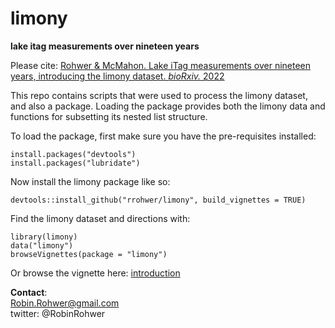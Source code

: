 # limony
**lake itag measurements over nineteen years**

Please cite: [Rohwer & McMahon. Lake iTag measurements over nineteen years, introducing the limony dataset. _bioRxiv._ 2022](https://www.biorxiv.org/content/10.1101/2022.08.04.502869v1)

This repo contains scripts that were used to process the limony dataset, and also a package. Loading the package provides both the limony data and functions for subsetting its nested list structure. 

To load the package, first make sure you have the pre-requisites installed:
```
install.packages("devtools")
install.packages("lubridate")
```

Now install the limony package like so:
```
devtools::install_github("rrohwer/limony", build_vignettes = TRUE)
```

Find the limony dataset and directions with:
```
library(limony)
data("limony")
browseVignettes(package = "limony")
```
Or browse the vignette here: [introduction](https://htmlpreview.github.io/?https://github.com/rrohwer/limony/blob/main/introduction.html)

**Contact**:  
Robin.Rohwer@gmail.com  
twitter: @RobinRohwer
